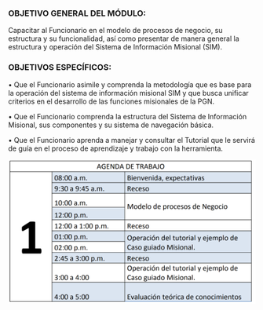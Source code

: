 ### OBJETIVO GENERAL DEL MÓDULO:

Capacitar al Funcionario en el modelo de procesos de negocio, su estructura y su funcionalidad, así como presentar de manera general la estructura y operación del Sistema de Información Misional \(SIM\).

### OBJETIVOS ESPECÍFICOS:

• Que el Funcionario asimile y comprenda la metodología que es base para la operación del sistema de información misional SIM y que busca unificar criterios en el desarrollo de las funciones misionales de la PGN.

• Que el Funcionario comprenda la estructura del Sistema de Información Misional, sus componentes y su sistema de navegación básica.

• Que el Funcionario aprenda a manejar y consultar el Tutorial que le servirá de guía en el proceso de aprendizaje y trabajo con la herramienta.

![](/assets/import.png)

